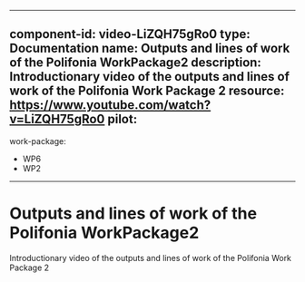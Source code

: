 
---
component-id: video-LiZQH75gRo0
type: Documentation
name: Outputs and lines of work of the Polifonia WorkPackage2
description: Introductionary video of the outputs and lines of work of the Polifonia Work Package 2
resource: https://www.youtube.com/watch?v=LiZQH75gRo0
pilot:
- 
work-package:
- WP6
- WP2
---

# Outputs and lines of work of the Polifonia WorkPackage2

Introductionary video of the outputs and lines of work of the Polifonia Work Package 2

